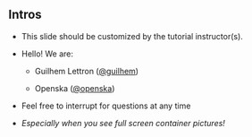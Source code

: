 ## Intros

- This slide should be customized by the tutorial instructor(s).

- Hello! We are:

   - Guilhem Lettron ([@guilhem](https://github.com/guilhem))

   - Openska ([@openska](https://twitter.com/openska))

 <!-- .dummy[

   - .emoji[👷🏻‍♀️] AJ ([@s0ulshake](https://twitter.com/s0ulshake), Travis CI)

   - .emoji[🚁] Alexandre ([@alexbuisine](https://twitter.com/alexbuisine), Enix SAS)

   - .emoji[🐳] Jérôme ([@jpetazzo](https://twitter.com/jpetazzo), Enix SAS)

   - .emoji[⛵] Jérémy ([@jeremygarrouste](twitter.com/jeremygarrouste), Inpiwee)

   - .emoji[🎧] Romain ([@rdegez](https://twitter.com/rdegez), Enix SAS)

] -->

- Feel free to interrupt for questions at any time

- *Especially when you see full screen container pictures!*
